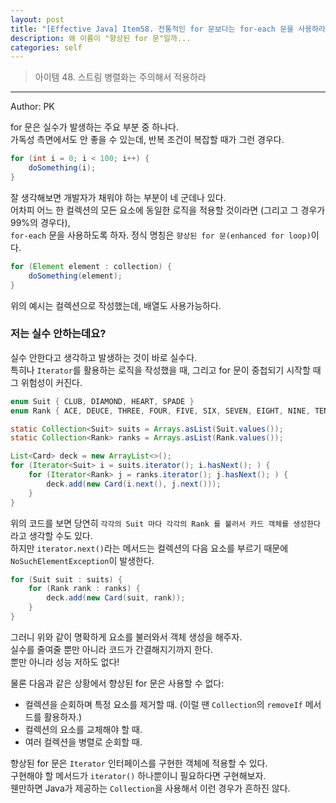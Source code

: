 ```yaml
---
layout: post
title: "[Effective Java] Item58. 전통적인 for 문보다는 for-each 문을 사용하라"
description: 왜 이름이 "향상된 for 문"일까...
categories: self
---
```


> 아이템 48. 스트림 병렬화는 주의해서 적용하라

-----

Author: PK

for 문은 실수가 발생하는 주요 부분 중 하나다.<br>
가독성 측면에서도 안 좋을 수 있는데, 반복 조건이 복잡할 때가 그런 경우다.<br>
```java
for (int i = 0; i < 100; i++) {
    doSomething(i);
}
```
잘 생각해보면 개발자가 채워야 하는 부분이 네 군데나 있다.<br>
어차피 어느 한 컬렉션의 모든 요소에 동일한 로직을 적용할 것이라면 (그리고 그 경우가 99%의 경우다),<br> 
`for-each` 문을 사용하도록 하자. 정식 명칭은 `향상된 for 문(enhanced for loop)`이다.
```java
for (Element element : collection) {
    doSomething(element);
}
```
위의 예시는 컬렉션으로 작성했는데, 배열도 사용가능하다.<br>

### 저는 실수 안하는데요?
실수 안한다고 생각하고 발생하는 것이 바로 실수다.<br>
특히나 `Iterator`를 활용하는 로직을 작성했을 때, 그리고 for 문이 중첩되기 시작할 때 그 위험성이 커진다.
```java
enum Suit { CLUB, DIAMOND, HEART, SPADE }
enum Rank { ACE, DEUCE, THREE, FOUR, FIVE, SIX, SEVEN, EIGHT, NINE, TEN, JACK, QUEEN,, KING }

static Collection<Suit> suits = Arrays.asList(Suit.values());
static Collection<Rank> ranks = Arrays.asList(Rank.values());

List<Card> deck = new ArrayList<>();
for (Iterator<Suit> i = suits.iterator(); i.hasNext(); ) {
    for (Iterator<Rank> j = ranks.iterator(); j.hasNext(); ) {
        deck.add(new Card(i.next(), j.next()));
    }
}
```
위의 코드를 보면 당연히 `각각의 Suit 마다 각각의 Rank 를 불러서 카드 객체를 생성한다`라고 생각할 수도 있다.<br>
하지만 `iterator.next()`라는 메서드는 컬렉션의 다음 요소를 부르기 때문에 `NoSuchElementException`이 발생한다.<br>

```java
for (Suit suit : suits) {
    for (Rank rank : ranks) {
        deck.add(new Card(suit, rank));
    }
}
```
그러니 위와 같이 명확하게 요소를 불러와서 객체 생성을 해주자.<br>
실수를 줄여줄 뿐만 아니라 코드가 간결해지기까지 한다.<br>
뿐만 아니라 성능 저하도 없다!<br>

물론 다음과 같은 상황에서 향상된 for 문은 사용할 수 없다:
* 컬렉션을 순회하며 특정 요소를 제거할 때. (이럴 땐 `Collection`의 `removeIf` 메서드를 활용하자.)
* 컬렉션의 요소를 교체해야 할 때.
* 여러 컬렉션을 병렬로 순회할 때.

향상된 for 문은 `Iterator` 인터페이스를 구현한 객체에 적용할 수 있다.<br>
구현해야 할 메서드가 `iterator()` 하나뿐이니 필요하다면 구현해보자.<br>
웬만하면 Java가 제공하는 `Collection`을 사용해서 이런 경우가 흔하진 않다. 
